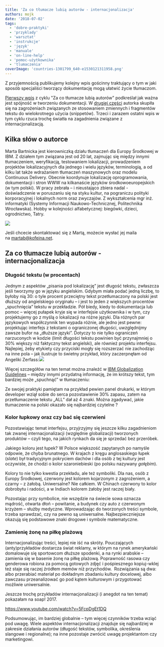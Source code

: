 ```yaml
---
title: 'Za co tłumacze lubią autorów - internacjonalizacja'
authors: mojk
date: '2018-07-02'
tags:
  - 'dobre-praktyki'
  - 'przyklady'
  - 'warsztat'
  - 'instrukcje'
  - 'język'
  - 'manuale'
  - 'on-line-help'
  - 'pomoc-użytkownika'
  - 'tlumaczenia'
coverImage: 'countries-1301799_640-e1530121311958.png'
---
```


Z przyjemnością publikujemy kolejny wpis gościnny traktujący o tym w jaki sposób
specjaliści tworzący dokumentację mogą ułatwić życie tłumaczom.

<!--truncate-->

[Pierwszy wpis](http://techwriter.pl/za-co-tlumacze-lubia-autorow-spojnosc/) z
cyklu "Za co tłumacze lubią autorów" podkreślał jak ważna jest spójność w
tworzeniu dokumentacji. W
[drugiej części](http://techwriter.pl/za-co-tlumacze-lubia-autorow-skladaki/)
autorka skupiła się na zagrożeniach związanych ze stosowaniem zmiennych i
fragmentów tekstu do wielokrotnego użycia (snippetów). Trzeci i zarazem ostatni
wpis w tym cyklu rzuca trochę światła na zagadnienia związane z
internacjonalizacją.

## Kilka słów o autorce

Marta Bartnicka jest kierowniczką działu tłumaczeń dla Europy Środkowej w IBM. Z
działem tym związana jest od 20 lat, zajmując się między innymi tłumaczeniem,
weryfikacją, testowaniem lokalizacji, prowadzeniem projektów lokalizacyjnych dla
jednego i wielu języków, terminologią, a od kilku lat także wdrażaniem tłumaczeń
maszynowych oraz modelu Continuous Delivery. Obecnie koordynuje lokalizację
oprogramowania, dokumentacji i stron WWW na kilkanaście języków
środkowoeuropejskich (w tym polski). W pracy zebrała – i nieustająco zbiera
nadal - doświadczenie w poruszaniu się na styku kultur, na pograniczu polityki
korporacyjnej i lokalnych norm oraz zwyczajów. Z wykształcenia mgr inż.
informatyki (Systemy Informacji Naukowo-Technicznej, Politechnika Wrocławska).
Hobby w kolejności alfabetycznej: biegówki, dzieci, ogrodnictwo, Tatry.

![](images/marta_bartnicka-295x300.jpg)

Jeśli chcecie skontaktować się z Martą, możecie wysłać jej maila
na [martab@kofeina.net](mailto:martab@kofeina.net).

## Za co tłumacze lubią autorów - internacjonalizacja

### Długość tekstu (w procentach)

Jednym z aspektów „pisania pod lokalizację” jest długość tekstu, zwłaszcza jeśli
tworzymy go w języku angielskim. Gdybym miała podać jedną liczbę, to byłoby nią
30: o tyle procent przeciętny tekst przetłumaczony na polski jest dłuższy od
angielskiego oryginału – i jest to jeden z większych procentów „spuchnięcia”
tekstu w przekładzie. Pół biedy, kiedy to dokumentacja lub pomoc – więcej
pułapek kryje się w interfejsie użytkownika i w tym, czy projektujemy go z myślą
o lokalizacji na różne języki. Dla różnych par językowych współczynnik ten
wypada różnie, ale jedno jest pewne: projektując interfejs z tekstami o
ograniczonej długości, uwzględnijmy zawsze bufor na „dłuższe języki”. Dotyczy to
nie tylko ograniczeń narzuconych w kodzie (limit długości tekstu powinien być
przynajmniej o 30% większy niż faktyczny tekst angielski), ale również projektu
interfejsu. Najlepiej, żeby etykiety czy przyciski mogły się rozszerzać nie
zachodząc na inne pola – jak ilustruje to świetny przykład, który zaczerpnęłam
od Angeliki Zerfass:![](images/Picture1.png)

Więcej szczegółów na ten temat można znaleźć w
[IBM Globalization Guidelines](https://www-01.ibm.com/software/globalization/guidelines/a3.html)
– między innymi przydatną informację, że im krótszy tekst, tym bardziej może
„spuchnąć” w tłumaczeniu:

Ze swojej praktyki pamiętam na przykład pewien panel drukarki, w którym
developer wziął sobie do serca pozostawienie 30% zapasu, zatem na
przetłumaczenie tekstu „ALL” dał aż 4 znaki. Można zgadywać, jakie tłumaczenie
na polski okazało się najbardziej czytelne ?

### Kolor łupkowy oraz czy bać się czerwieni

Pozostawiając temat interfejsu, przyjrzyjmy się jeszcze kilku zagadnieniom tak
zwanej internacjonalizacji (względnie globalizacji) tworzonych produktów – czyli
tego, na jakich rynkach da się je sprzedać bez przeróbek.

Jakiego koloru jest łupek? W Polsce większość zapytanych po namyśle odpowie, że
chyba brunatnego. W krajach z kręgu anglosaskiego łupek (_slate_) był
tradycyjnym pokryciem dachów i dla osób z tej kultury jest oczywiste, że chodzi
o kolor szaroniebieski (po polsku nazywany _gołębim_).

Kolory to nie tylko kwestia przekładu, ale też symboliki. Dla nas, osób z Europy
Środkowej, czerwony jest kolorem kojarzonym z zagrożeniem, a czarny – z żałobą.
Uniwersalne? Nie całkiem. W Chinach czerwony to kolor dobrobytu i radości, a w
Indiach kolorem żałoby jest raczej biały.

Pozostając przy symbolice, nie wszędzie na świecie sowa oznacza mądrość, otwarta
dłoń – powitanie, a budynek czy auto z czerwonym krzyżem – służby medyczne.
Wprowadzając do tworzonych treści symbole, trzeba sprawdzać, czy na pewno są
uniwersalne. Najbezpieczniejsze okazują się podstawowe znaki drogowe i symbole
matematyczne.

### Zamienię żonę na piłkę plażową

Internacjonalizując treści, lepiej nie iść na skróty. Pouczających
(anty)przykładów dostarcza świat reklamy, w którym na rynek amerykański
domalowuje się sportowcom dłuższe spodenki, a na rynki arabskie – zamienia się w
basenie żonę na piłkę plażową. Poprawność rasowa czy genderowa robiona za pomocą
gotowych zdjęć i pośpiesznego kopiuj-wklej też staje się raczej źródłem memów
niż przychodów.  Rozwiązania są dwa: albo przerabiać materiał po dokładnym
zbadaniu kultury docelowej, albo zawczasu przeanalizować go pod kątem kulturowym
i przygotować możliwie uniwersalnie.

Jeszcze trochę przykładów internacjonalizacji (i anegdot na ten temat) pokazałam
na soap! 2017.

https://www.youtube.com/watch?v=5FcpDgEt1DQ

Podsumowując, im bardziej globalnie – tym więcej czynników trzeba wziąć pod
uwagę. Wiele aspektów internacjonalizacji znajduje się najbardziej w zakresie
działania autorów (długość tekstów, symbolika, określenia slangowe i
regionalne); na inne pozostaje zwrócić uwagę projektantom czy marketingowi.
